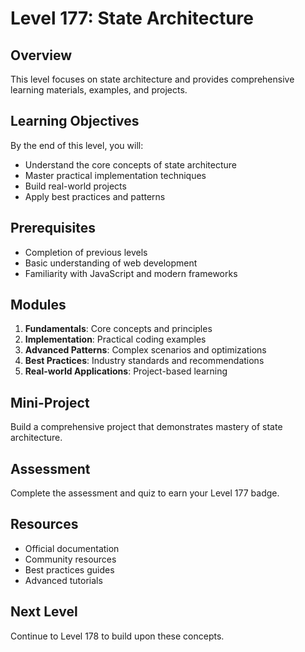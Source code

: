 # Level 177: State Architecture

## Overview
This level focuses on state architecture and provides comprehensive learning materials, examples, and projects.

## Learning Objectives
By the end of this level, you will:
- Understand the core concepts of state architecture
- Master practical implementation techniques
- Build real-world projects
- Apply best practices and patterns

## Prerequisites
- Completion of previous levels
- Basic understanding of web development
- Familiarity with JavaScript and modern frameworks

## Modules
1. **Fundamentals**: Core concepts and principles
2. **Implementation**: Practical coding examples
3. **Advanced Patterns**: Complex scenarios and optimizations
4. **Best Practices**: Industry standards and recommendations
5. **Real-world Applications**: Project-based learning

## Mini-Project
Build a comprehensive project that demonstrates mastery of state architecture.

## Assessment
Complete the assessment and quiz to earn your Level 177 badge.

## Resources
- Official documentation
- Community resources
- Best practices guides
- Advanced tutorials

## Next Level
Continue to Level 178 to build upon these concepts.
